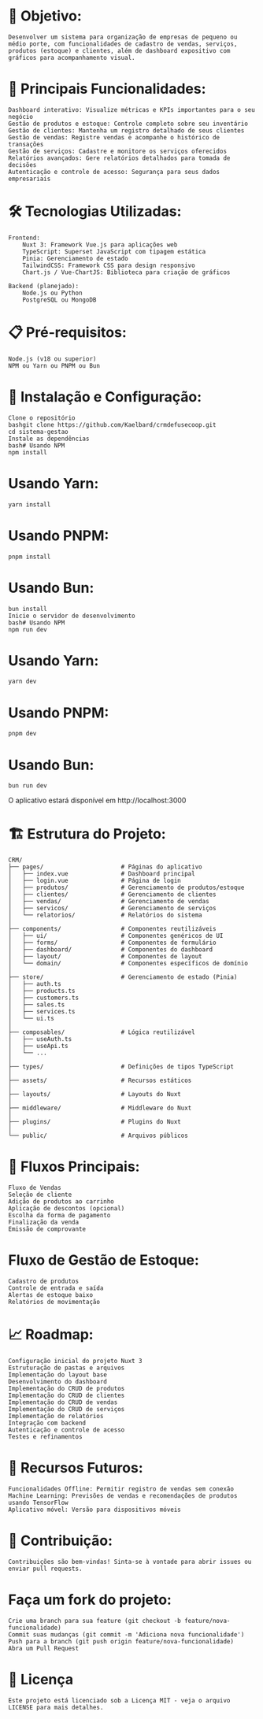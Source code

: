 # 🎯 Objetivo:
    Desenvolver um sistema para organização de empresas de pequeno ou médio porte, com funcionalidades de cadastro de vendas, serviços, produtos (estoque) e clientes, além de dashboard expositivo com gráficos para acompanhamento visual.

# 🚀 Principais Funcionalidades:
    Dashboard interativo: Visualize métricas e KPIs importantes para o seu negócio
    Gestão de produtos e estoque: Controle completo sobre seu inventário
    Gestão de clientes: Mantenha um registro detalhado de seus clientes
    Gestão de vendas: Registre vendas e acompanhe o histórico de transações
    Gestão de serviços: Cadastre e monitore os serviços oferecidos
    Relatórios avançados: Gere relatórios detalhados para tomada de decisões
    Autenticação e controle de acesso: Segurança para seus dados empresariais

# 🛠️ Tecnologias Utilizadas:
    Frontend:
        Nuxt 3: Framework Vue.js para aplicações web
        TypeScript: Superset JavaScript com tipagem estática
        Pinia: Gerenciamento de estado
        TailwindCSS: Framework CSS para design responsivo
        Chart.js / Vue-ChartJS: Biblioteca para criação de gráficos
        
    Backend (planejado):
        Node.js ou Python
        PostgreSQL ou MongoDB

# 📋 Pré-requisitos:
    Node.js (v18 ou superior)
    NPM ou Yarn ou PNPM ou Bun

# 🔧 Instalação e Configuração:
    Clone o repositório
    bashgit clone https://github.com/Kaelbard/crmdefusecoop.git
    cd sistema-gestao
    Instale as dependências
    bash# Usando NPM
    npm install

# Usando Yarn:
    yarn install

# Usando PNPM:
    pnpm install

# Usando Bun:
    bun install
    Inicie o servidor de desenvolvimento
    bash# Usando NPM
    npm run dev

# Usando Yarn:
    yarn dev

# Usando PNPM:
    pnpm dev

# Usando Bun:
    bun run dev

O aplicativo estará disponível em http://localhost:3000

# 🏗️ Estrutura do Projeto:
    CRM/
    ├── pages/                      # Páginas do aplicativo
    │   ├── index.vue               # Dashboard principal
    │   ├── login.vue               # Página de login
    │   ├── produtos/               # Gerenciamento de produtos/estoque
    │   ├── clientes/               # Gerenciamento de clientes
    │   ├── vendas/                 # Gerenciamento de vendas
    │   ├── servicos/               # Gerenciamento de serviços
    │   └── relatorios/             # Relatórios do sistema
    │
    ├── components/                 # Componentes reutilizáveis
    │   ├── ui/                     # Componentes genéricos de UI
    │   ├── forms/                  # Componentes de formulário
    │   ├── dashboard/              # Componentes do dashboard
    │   ├── layout/                 # Componentes de layout
    │   └── domain/                 # Componentes específicos de domínio
    │
    ├── store/                      # Gerenciamento de estado (Pinia)
    │   ├── auth.ts
    │   ├── products.ts
    │   ├── customers.ts
    │   ├── sales.ts
    │   ├── services.ts
    │   └── ui.ts
    │
    ├── composables/                # Lógica reutilizável
    │   ├── useAuth.ts
    │   ├── useApi.ts
    │   └── ...
    │
    ├── types/                      # Definições de tipos TypeScript
    │
    ├── assets/                     # Recursos estáticos
    │
    ├── layouts/                    # Layouts do Nuxt
    │
    ├── middleware/                 # Middleware do Nuxt
    │
    ├── plugins/                    # Plugins do Nuxt
    │
    └── public/                     # Arquivos públicos

# 🔄 Fluxos Principais:
    Fluxo de Vendas
    Seleção de cliente
    Adição de produtos ao carrinho
    Aplicação de descontos (opcional)
    Escolha da forma de pagamento
    Finalização da venda
    Emissão de comprovante

# Fluxo de Gestão de Estoque:
    Cadastro de produtos
    Controle de entrada e saída
    Alertas de estoque baixo
    Relatórios de movimentação

# 📈 Roadmap:
    Configuração inicial do projeto Nuxt 3
    Estruturação de pastas e arquivos
    Implementação do layout base
    Desenvolvimento do dashboard
    Implementação do CRUD de produtos
    Implementação do CRUD de clientes
    Implementação do CRUD de vendas
    Implementação do CRUD de serviços
    Implementação de relatórios
    Integração com backend
    Autenticação e controle de acesso
    Testes e refinamentos

# 🔮 Recursos Futuros:
    Funcionalidades Offline: Permitir registro de vendas sem conexão
    Machine Learning: Previsões de vendas e recomendações de produtos usando TensorFlow
    Aplicativo móvel: Versão para dispositivos móveis

# 👥 Contribuição:
    Contribuições são bem-vindas! Sinta-se à vontade para abrir issues ou enviar pull requests.

# Faça um fork do projeto:
    Crie uma branch para sua feature (git checkout -b feature/nova-funcionalidade)
    Commit suas mudanças (git commit -m 'Adiciona nova funcionalidade')
    Push para a branch (git push origin feature/nova-funcionalidade)
    Abra um Pull Request

# 📄 Licença
    Este projeto está licenciado sob a Licença MIT - veja o arquivo LICENSE para mais detalhes.
